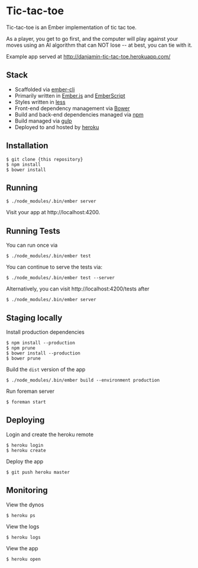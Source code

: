 # Tic-tac-toe

Tic-tac-toe is an Ember implementation of tic tac toe.

As a player, you get to go first, and the computer will play against your moves
using an AI algorithm that can NOT lose -- at best, you can tie with it.

Example app served at http://danjamin-tic-tac-toe.herokuapp.com/

## Stack

* Scaffolded via [ember-cli](http://iamstef.net/ember-cli/)
* Primarily written in [Ember.js](http://emberjs.com/) and [EmberScript](http://emberscript.com/)
* Styles written in [less](http://lesscss.org/)
* Front-end dependency management via [Bower](http://bower.io/)
* Build and back-end dependencies managed via [npm](https://www.npmjs.org/)
* Build managed via [gulp](http://gulpjs.com/)
* Deployed to and hosted by [heroku](http://heroku.com/)

## Installation

    $ git clone {this repository}
    $ npm install
    $ bower install

## Running

    $ ./node_modules/.bin/ember server

Visit your app at http://localhost:4200.

## Running Tests

You can run once via

    $ ./node_modules/.bin/ember test

You can continue to serve the tests via:

    $ ./node_modules/.bin/ember test --server

Alternatively, you can visit http://localhost:4200/tests after

    $ ./node_modules/.bin/ember server

## Staging locally

Install production dependencies

    $ npm install --production
    $ npm prune
    $ bower install --production
    $ bower prune

Build the `dist` version of the app

    $ ./node_modules/.bin/ember build --environment production

Run foreman server

    $ foreman start

## Deploying

Login and create the heroku remote

    $ heroku login
    $ heroku create

Deploy the app

    $ git push heroku master

## Monitoring

View the dynos

    $ heroku ps

View the logs

    $ heroku logs

View the app

    $ heroku open
